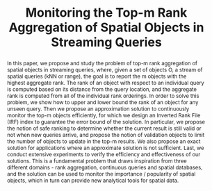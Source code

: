 ---
title: "Monitoring the Top-m Rank Aggregation of Spatial Objects in Streaming Queries"
authors:
- Farhana M. Choudhury
- admin
- J. Shane Culpepper
- Timos Sellis

publication_types: ["1"]
publication: In *the 33th International Conference on Data Engineering (ICDE)*
publication_short: In *ICDE*
publishDate: "2017-04-19"

abstract: In this paper, we propose and study the problem of top-m rank aggregation of spatial objects in streaming queries, where, given a set of objects O, a stream of spatial queries (kNN or range), the goal is to report the m objects with the highest aggregate rank. The rank of an object with respect to an individual query is computed based on its distance from the query location, and the aggregate rank is computed from all of the individual rank orderings. In order to solve this problem, we show how to upper and lower bound the rank of an object for any unseen query. Then we propose an approximation solution to continuously monitor the top-m objects efficiently, for which we design an Inverted Rank File (IRF) index to guarantee the error bound of the solution. In particular, we propose the notion of safe ranking to determine whether the current result is still valid or not when new queries arrive, and propose the notion of validation objects to limit the number of objects to update in the top-m results. We also propose an exact solution for applications where an approximate solution is not sufficient. Last, we conduct extensive experiments to verify the efficiency and effectiveness of our solutions. This is a fundamental problem that draws inspiration from three different domains - rank aggregation, continuous queries and spatial databases, and the solution can be used to monitor the importance / popularity of spatial objects, which in turn can provide new analytical tools for spatial data.


#tags:
#- Source Themes
featured: true

links:
url_pdf: https://ieeexplore.ieee.org/abstract/document/7930009

---